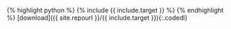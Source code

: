 {% highlight python %}
{% include {{ include.target }} %}
{% endhighlight %}
[download]({{ site.repourl }}/{{ include.target }}){:.codedl}
